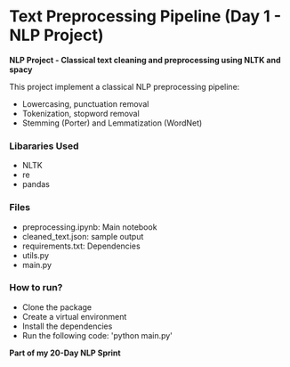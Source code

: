 # Text Preprocessing Pipeline (Day 1 - NLP Project)
**NLP Project - Classical text cleaning and preprocessing using NLTK and spacy**

This project implement a classical NLP preprocessing pipeline:
- Lowercasing, punctuation removal
- Tokenization, stopword removal
- Stemming (Porter) and Lemmatization (WordNet)

### Libararies Used
- NLTK
- re
- pandas

### Files
- preprocessing.ipynb: Main notebook
- cleaned_text.json: sample output
- requirements.txt: Dependencies
- utils.py
- main.py

### How to run?
- Clone the package
- Create a virtual environment
- Install the dependencies
- Run the following code:
    'python main.py'

**Part of my 20-Day NLP Sprint**
